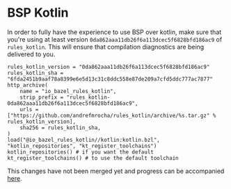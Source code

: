 # BSP Kotlin
In order to fully have the experience to use BSP over kotlin, make sure that you're using at least version `0da862aaa11db26f6a113dcec5f6828bfd186ac9` of `rules_kotlin`. This will ensure
that compilation diagnostics are being delivered to you.
```
rules_kotlin_version = "0da862aaa11db26f6a113dcec5f6828bfd186ac9"
rules_kotlin_sha = "6fda2451b9aaf78a8399e6e5d13c31c8ddc558e87de209a7cfd5ddc777ac7877"
http_archive(
    name = "io_bazel_rules_kotlin",
    strip_prefix = "rules_kotlin-0da862aaa11db26f6a113dcec5f6828bfd186ac9",
    urls = ["https://github.com/andrefmrocha/rules_kotlin/archive/%s.tar.gz" % rules_kotlin_version],
    sha256 = rules_kotlin_sha,
)
load("@io_bazel_rules_kotlin//kotlin:kotlin.bzl", "kotlin_repositories", "kt_register_toolchains")
kotlin_repositories() # if you want the default
kt_register_toolchains() # to use the default toolchain
```

This changes have not been merged yet and progress can be accompanied [here](https://github.com/bazelbuild/rules_kotlin/pull/359).
